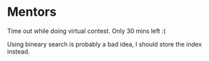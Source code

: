 # Mentors

Time out while doing virtual contest. Only 30 mins left :(

Using bineary search is probably a bad idea, I should store the index instead.

